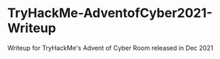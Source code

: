 # TryHackMe-AdventofCyber2021-Writeup
Writeup for TryHackMe's Advent of Cyber Room released in Dec 2021
